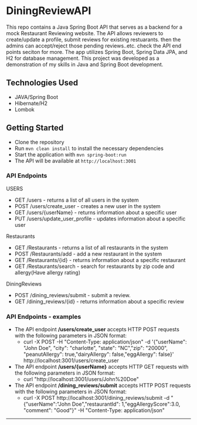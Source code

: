 # DiningReviewAPI

This repo contains a Java Spring Boot API that serves as a backend for a mock Restaurant Reviewing website. The API allows reviewers to create/update a profile, submit reviews for existing restuarants. then the admins can accept/reject those pending reviews..etc. check the API end points seciton for more. The app utilizes Spring Boot, Spring Data JPA, and H2 for database management. This project was developed as a demonstration of my skills in Java and Spring Boot development. 


## Technologies Used

- JAVA/Spring Boot
- Hibernate/H2
- Lombok

## Getting Started

- Clone the repository
- Run `mvn clean install` to install the necessary dependencies
- Start the application with `mvn spring-boot:run`
- The API will be available at `http://localhost:3001`

### API Endpoints

USERS
- GET /users - returns a list of all users in the system
- POST /users/create_user - creates a new user in the system
- GET /users/{userName} - returns information about a specific user
- PUT /users/update_user_profile - updates information about a specific user

Restaurants
- GET /Restaurants - returns a list of all restaurants in the system
- POST /Restaurants/add - add a new restaurant in the system
- GET /Restaurants/{id} - returns information about a specific restaurant
- GET /Restaurants/search - search for restaurants by zip code and allergy(Have allergy rating)

DiningReviews
- POST /dining_reviews/submit - submit a review.  
- GET /dining_reviews/{id} - returns information about a specific review

### API Endpoints - examples
- The API endpoint **/users/create_user** accepts HTTP POST requests with the following parameters in JSON format:
    - curl -X POST -H "Content-Type: application/json" -d '{\"userName\": \"John Doe\", \"city\": \"charlotte\", \"state\": \"NC\",\"zip\": \"20000\", \"peanutAllergy\": true,\"dairyAllergy\": false,\"eggAllergy\": false}' http://localhost:3001/users/create_user
- The API endpoint **/users/{userName}** accepts HTTP GET requests with the following parameters in JSON format:
    - curl "http://localhost:3001/users/John%20Doe"
- The API endpoint **/dining_reviews/submit** accepts HTTP POST requests with the following parameters in JSON format:
    - curl -X POST http://localhost:3001/dining_reviews/submit  -d "{\"userName\":\"John Doe\",\"restaurantId\": 1,\"eggAllergyScore\":3.0, \"comment\": \"Good\"}" -H "Content-Type: application/json"



---



